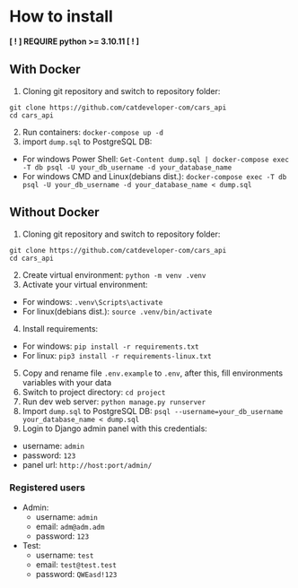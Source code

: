 How to install
==============

**[ ! ] REQUIRE python >= 3.10.11 [ ! ]**

With Docker
--------------

1. Cloning git repository and switch to repository folder:
```
git clone https://github.com/catdeveloper-com/cars_api
cd cars_api
```
2. Run containers: `docker-compose up -d`
3. import `dump.sql` to PostgreSQL DB:
- For windows Power Shell: `Get-Content dump.sql | docker-compose exec -T db psql -U your_db_username -d your_database_name`
- For windows CMD and Linux(debians dist.): `docker-compose exec -T db psql -U your_db_username -d your_database_name < dump.sql`


Without Docker
--------------

1. Cloning git repository and switch to repository folder:
```
git clone https://github.com/catdeveloper-com/cars_api
cd cars_api
```
2. Create virtual environment: `python -m venv .venv`
3. Activate your virtual environment:
- For windows: `.venv\Scripts\activate`
- For linux(debians dist.): `source .venv/bin/activate`
4. Install requirements:
- For windows: `pip install -r requirements.txt`
- For linux: `pip3 install -r requirements-linux.txt`
5. Copy and rename file `.env.example` to `.env`, after this, fill environments variables with your data  
6. Switch to project directory: `cd project`
7. Run dev web server: `python manage.py runserver`
8. Import `dump.sql` to PostgreSQL DB: `psql --username=your_db_username your_database_name < dump.sql`
9. Login to Django admin panel with this credentials:
- username: `admin`
- password: `123`
- panel url: `http://host:port/admin/`

### Registered users

- Admin:
    - username: `admin`
    - email: `adm@adm.adm`
    - password: `123`
- Test:
  - username: `test`
  - email: `test@test.test`
  - password: `QWEasd!123`
